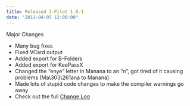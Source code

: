 ```yaml
---
title: Released J-Pilot 1.8.1
date: "2011-04-05 12:00:00"
---
```


Major Changes
* Many bug fixes
* Fixed VCard output
* Added export for B-Folders
* Added export for KeePassX
* Changed the “enye” letter in Manana to an “n”, got tired of it causing problems (Ma\303\261ana to Manana)
* Made lots of stupid code changes to make the compiler warnings go away
* Check out the full [Change Log](../../doc/changelog)

